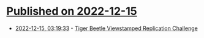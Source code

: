 # [Published on 2022-12-15](index.md)

* [2022-12-15, 03:19:33](https://news.ycombinator.com/item?id=33994719) - [Tiger Beetle Viewstamped Replication Challenge](https://github.com/tigerbeetledb/viewstamped-replication-made-famous)
